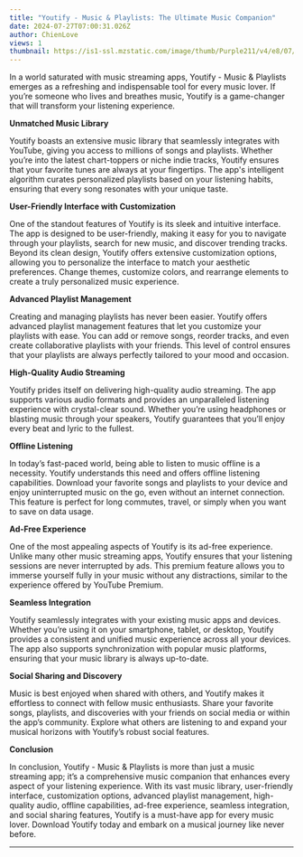 ```yaml
---
title: "Youtify - Music & Playlists: The Ultimate Music Companion"
date: 2024-07-27T07:00:31.026Z
author: ChienLove
views: 1
thumbnail: https://is1-ssl.mzstatic.com/image/thumb/Purple211/v4/e8/07/90/e8079016-0add-2c0a-a3d0-a15b58fccb3c/AppIcon-1x_U007epad-0-0-85-220-0.png/300x300bb.jpg
---
```

In a world saturated with music streaming apps, Youtify - Music & Playlists emerges as a refreshing and indispensable tool for every music lover. If you’re someone who lives and breathes music, Youtify is a game-changer that will transform your listening experience.

**Unmatched Music Library**

Youtify boasts an extensive music library that seamlessly integrates with YouTube, giving you access to millions of songs and playlists. Whether you’re into the latest chart-toppers or niche indie tracks, Youtify ensures that your favorite tunes are always at your fingertips. The app's intelligent algorithm curates personalized playlists based on your listening habits, ensuring that every song resonates with your unique taste.

**User-Friendly Interface with Customization**

One of the standout features of Youtify is its sleek and intuitive interface. The app is designed to be user-friendly, making it easy for you to navigate through your playlists, search for new music, and discover trending tracks. Beyond its clean design, Youtify offers extensive customization options, allowing you to personalize the interface to match your aesthetic preferences. Change themes, customize colors, and rearrange elements to create a truly personalized music experience.

**Advanced Playlist Management**

Creating and managing playlists has never been easier. Youtify offers advanced playlist management features that let you customize your playlists with ease. You can add or remove songs, reorder tracks, and even create collaborative playlists with your friends. This level of control ensures that your playlists are always perfectly tailored to your mood and occasion.

**High-Quality Audio Streaming**

Youtify prides itself on delivering high-quality audio streaming. The app supports various audio formats and provides an unparalleled listening experience with crystal-clear sound. Whether you’re using headphones or blasting music through your speakers, Youtify guarantees that you’ll enjoy every beat and lyric to the fullest.

**Offline Listening**

In today’s fast-paced world, being able to listen to music offline is a necessity. Youtify understands this need and offers offline listening capabilities. Download your favorite songs and playlists to your device and enjoy uninterrupted music on the go, even without an internet connection. This feature is perfect for long commutes, travel, or simply when you want to save on data usage.

**Ad-Free Experience**

One of the most appealing aspects of Youtify is its ad-free experience. Unlike many other music streaming apps, Youtify ensures that your listening sessions are never interrupted by ads. This premium feature allows you to immerse yourself fully in your music without any distractions, similar to the experience offered by YouTube Premium.

**Seamless Integration**

Youtify seamlessly integrates with your existing music apps and devices. Whether you’re using it on your smartphone, tablet, or desktop, Youtify provides a consistent and unified music experience across all your devices. The app also supports synchronization with popular music platforms, ensuring that your music library is always up-to-date.

**Social Sharing and Discovery**

Music is best enjoyed when shared with others, and Youtify makes it effortless to connect with fellow music enthusiasts. Share your favorite songs, playlists, and discoveries with your friends on social media or within the app’s community. Explore what others are listening to and expand your musical horizons with Youtify’s robust social features.

**Conclusion**

In conclusion, Youtify - Music & Playlists is more than just a music streaming app; it’s a comprehensive music companion that enhances every aspect of your listening experience. With its vast music library, user-friendly interface, customization options, advanced playlist management, high-quality audio, offline capabilities, ad-free experience, seamless integration, and social sharing features, Youtify is a must-have app for every music lover. Download Youtify today and embark on a musical journey like never before.

- - -